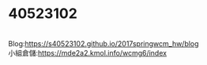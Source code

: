 # 40523102

<br/>
Blog:<a href="https://s40523102.github.io/2017springwcm_hw/blog">https://s40523102.github.io/2017springwcm_hw/blog</a> <br/>
小組倉儲:<a href="https://mde2a2.kmol.info/wcmg6/index">https://mde2a2.kmol.info/wcmg6/index </a> <br/>

